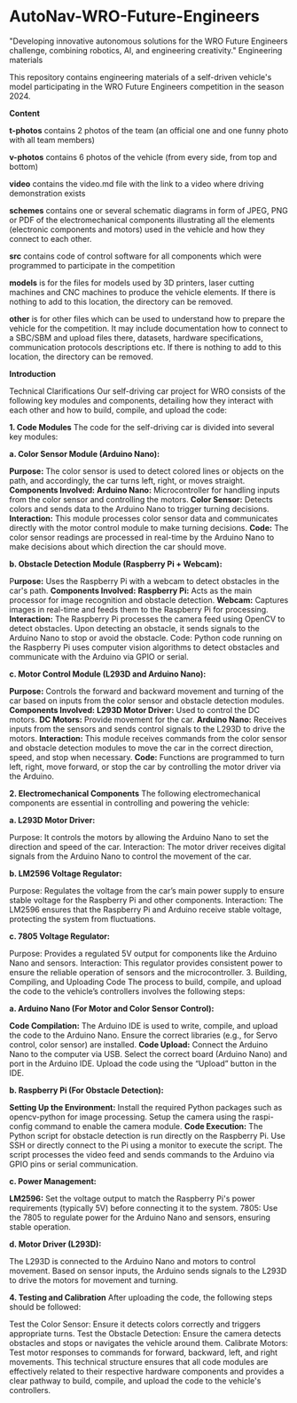# AutoNav-WRO-Future-Engineers
"Developing innovative autonomous solutions for the WRO Future Engineers challenge, combining robotics, AI, and engineering creativity."
Engineering materials

This repository contains engineering materials of a self-driven vehicle's model participating in the WRO Future Engineers competition in the season 2024.

**Content**

**t-photos** contains 2 photos of the team (an official one and one funny photo with all team members)

**v-photos** contains 6 photos of the vehicle (from every side, from top and bottom)

**video** contains the video.md file with the link to a video where driving demonstration exists

**schemes** contains one or several schematic diagrams in form of JPEG, PNG or PDF of the electromechanical components illustrating all the elements (electronic components and motors) used in the vehicle and how they connect to each other.

**src** contains code of control software for all components which were programmed to participate in the competition

**models** is for the files for models used by 3D printers, laser cutting machines and CNC machines to produce the vehicle elements. If there is nothing to add to this location, the directory can be removed.

**other** is for other files which can be used to understand how to prepare the vehicle for the competition. It may include documentation how to connect to a SBC/SBM and upload files there, datasets, hardware specifications, communication protocols descriptions etc. If there is nothing to add to this location, the directory can be removed.


**Introduction**

Technical Clarifications
Our self-driving car project for WRO consists of the following key modules and components, detailing how they interact with each other and how to build, compile, and upload the code:

**1. Code Modules**
The code for the self-driving car is divided into several key modules:

**a. Color Sensor Module (Arduino Nano):**

**Purpose:** The color sensor is used to detect colored lines or objects on the path, and accordingly, the car turns left, right, or moves straight.
**Components Involved:**
**Arduino Nano:** Microcontroller for handling inputs from the color sensor and controlling the motors.
**Color Sensor:** Detects colors and sends data to the Arduino Nano to trigger turning decisions.
**Interaction:** This module processes color sensor data and communicates directly with the motor control module to make turning decisions.
**Code:** The color sensor readings are processed in real-time by the Arduino Nano to make decisions about which direction the car should move.

**b. Obstacle Detection Module (Raspberry Pi + Webcam):**

P**urpose:** Uses the Raspberry Pi with a webcam to detect obstacles in the car's path.
**Components Involved:**
**Raspberry Pi:** Acts as the main processor for image recognition and obstacle detection.
**Webcam:** Captures images in real-time and feeds them to the Raspberry Pi for processing.
**Interaction:** The Raspberry Pi processes the camera feed using OpenCV to detect obstacles. Upon detecting an obstacle, it sends signals to the Arduino Nano to stop or avoid the obstacle.
Code: Python code running on the Raspberry Pi uses computer vision algorithms to detect obstacles and communicate with the Arduino via GPIO or serial.

**c. Motor Control Module (L293D and Arduino Nano):**

**Purpose:** Controls the forward and backward movement and turning of the car based on inputs from the color sensor and obstacle detection modules.
**Components Involved:**
**L293D Motor Driver:** Used to control the DC motors.
**DC Motors:** Provide movement for the car.
**Arduino Nano:** Receives inputs from the sensors and sends control signals to the L293D to drive the motors.
**Interaction:** This module receives commands from the color sensor and obstacle detection modules to move the car in the correct direction, speed, and stop when necessary.
**Code:** Functions are programmed to turn left, right, move forward, or stop the car by controlling the motor driver via the Arduino.

**2. Electromechanical Components**
The following electromechanical components are essential in controlling and powering the vehicle:

**a. L293D Motor Driver:**

Purpose: It controls the motors by allowing the Arduino Nano to set the direction and speed of the car.
Interaction: The motor driver receives digital signals from the Arduino Nano to control the movement of the car.

**b. LM2596 Voltage Regulator:**

Purpose: Regulates the voltage from the car’s main power supply to ensure stable voltage for the Raspberry Pi and other components.
Interaction: The LM2596 ensures that the Raspberry Pi and Arduino receive stable voltage, protecting the system from fluctuations.

**c. 7805 Voltage Regulator:**

Purpose: Provides a regulated 5V output for components like the Arduino Nano and sensors.
Interaction: This regulator provides consistent power to ensure the reliable operation of sensors and the microcontroller.
3. Building, Compiling, and Uploading Code
The process to build, compile, and upload the code to the vehicle’s controllers involves the following steps:

**a. Arduino Nano (For Motor and Color Sensor Control):**

**Code Compilation:**
The Arduino IDE is used to write, compile, and upload the code to the Arduino Nano.
Ensure the correct libraries (e.g., for Servo control, color sensor) are installed.
**Code Upload:**
Connect the Arduino Nano to the computer via USB.
Select the correct board (Arduino Nano) and port in the Arduino IDE.
Upload the code using the “Upload” button in the IDE.

**b. Raspberry Pi (For Obstacle Detection):**

**Setting Up the Environment:**
Install the required Python packages such as opencv-python for image processing.
Setup the camera using the raspi-config command to enable the camera module.
**Code Execution:**
The Python script for obstacle detection is run directly on the Raspberry Pi. Use SSH or directly connect to the Pi using a monitor to execute the script.
The script processes the video feed and sends commands to the Arduino via GPIO pins or serial communication.

**c. Power Management:**

**LM2596:** Set the voltage output to match the Raspberry Pi's power requirements (typically 5V) before connecting it to the system.
7805: Use the 7805 to regulate power for the Arduino Nano and sensors, ensuring stable operation.

**d. Motor Driver (L293D):**

The L293D is connected to the Arduino Nano and motors to control movement.
Based on sensor inputs, the Arduino sends signals to the L293D to drive the motors for movement and turning.

**4. Testing and Calibration**
After uploading the code, the following steps should be followed:

Test the Color Sensor: Ensure it detects colors correctly and triggers appropriate turns.
Test the Obstacle Detection: Ensure the camera detects obstacles and stops or navigates the vehicle around them.
Calibrate Motors: Test motor responses to commands for forward, backward, left, and right movements.
This technical structure ensures that all code modules are effectively related to their respective hardware components and provides a clear pathway to build, compile, and upload the code to the vehicle's controllers.

